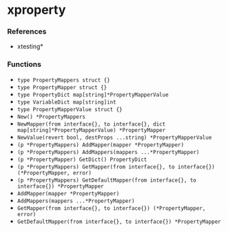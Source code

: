 # xproperty

### References

+ xtesting*

### Functions

+ `type PropertyMappers struct {}`
+ `type PropertyMapper struct {}`
+ `type PropertyDict map[string]*PropertyMapperValue`
+ `type VariableDict map[string]int`
+ `type PropertyMapperValue struct {}`
+ `New() *PropertyMappers`
+ `NewMapper(from interface{}, to interface{}, dict map[string]*PropertyMapperValue) *PropertyMapper`
+ `NewValue(revert bool, destProps ...string) *PropertyMapperValue`
+ `(p *PropertyMappers) AddMapper(mapper *PropertyMapper)`
+ `(p *PropertyMappers) AddMappers(mappers ...*PropertyMapper)`
+ `(p *PropertyMapper) GetDict() PropertyDict`
+ `(p *PropertyMappers) GetMapper(from interface{}, to interface{}) (*PropertyMapper, error)`
+ `(p *PropertyMappers) GetDefaultMapper(from interface{}, to interface{}) *PropertyMapper`
+ `AddMapper(mapper *PropertyMapper)`
+ `AddMappers(mappers ...*PropertyMapper)`
+ `GetMapper(from interface{}, to interface{}) (*PropertyMapper, error)`
+ `GetDefaultMapper(from interface{}, to interface{}) *PropertyMapper`
